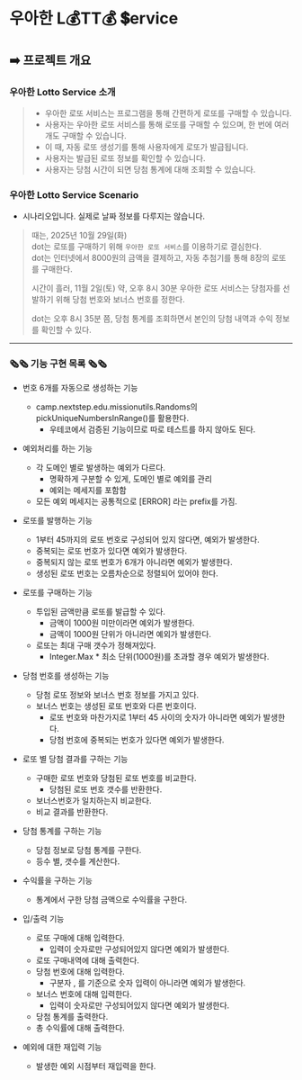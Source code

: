 #  우아한 L💰TT💰 💲ervice


## ➡️ 프로젝트 개요

### 우아한 Lotto Service 소개

> * 우아한 로또 서비스는 프로그램을 통해 간편하게 로또를 구매할 수 있습니다.  
> * 사용자는 우아한 로또 서비스를 통해 로또를 구매할 수 있으며, 한 번에 여러개도 구매할 수 있습니다.  
> * 이 때, 자동 로또 생성기를 통해 사용자에게 로또가 발급됩니다.  
> * 사용자는 발급된 로또 정보를 확인할 수 있습니다.  
> * 사용자는 당첨 시간이 되면 당첨 통계에 대해 조회할 수 있습니다.
###  우아한 Lotto Service Scenario

* 시나리오입니다. 실제로 날짜 정보를 다루지는 않습니다.

> 때는, 2025년 10월 29일(화)  
> dot는 로또를 구매하기 위해 `우아한 로또 서비스`를 이용하기로 결심한다.  
> dot는 인터넷에서 8000원의 금액을 결제하고, 자동 추첨기를 통해 8장의 로또를 구매한다.  
> 
> 시간이 흘러, 11월 2일(토) 약, 오후 8시 30분
> 우아한 로또 서비스는 당첨자를 선발하기 위해 당첨 번호와 보너스 번호를 정한다.
> 
> dot는 오후 8시 35분 쯤, 당첨 통계를 조회하면서 본인의 당첨 내역과 수익 정보를 확인할 수 있다.

---

### 🗞️️🗞️️ 기능 구현 목록 🗞️️🗞️️

- 번호 6개를 자동으로 생성하는 기능
    - camp.nextstep.edu.missionutils.Randoms의 pickUniqueNumbersInRange()를 활용한다.
        - 우테코에서 검증된 기능이므로 따로 테스트를 하지 않아도 된다.


- 예외처리를 하는 기능
  - 각 도메인 별로 발생하는 예외가 다르다.
    - 명확하게 구분할 수 있게, 도메인 별로 예외를 관리
    - 예외는 메세지를 포함함
  - 모든 예외 메세지는 공통적으로 [ERROR] 라는 prefix를 가짐.
 

- 로또를 발행하는 기능
  - 1부터 45까지의 로또 번호로 구성되어 있지 않다면, 예외가 발생한다.
  - 중복되는 로또 번호가 있다면 예외가 발생한다.
  - 중복되지 않는 로또 번호가 6개가 아니라면 예외가 발생한다.
  - 생성된 로또 번호는 오름차순으로 정렬되어 있어야 한다.


- 로또를 구매하는 기능
  - 투입된 금액만큼 로또를 발급할 수 있다.
    - 금액이 1000원 미만이라면 예외가 발생한다. 
    - 금액이 1000원 단위가 아니라면 예외가 발생한다.
  - 로또는 최대 구매 갯수가 정해져있다.
    - Integer.Max * 최소 단위(1000원)를 초과할 경우 예외가 발생한다.


- 당첨 번호를 생성하는 기능
  - 당첨 로또 정보와 보너스 번호 정보를 가지고 있다.
  - 보너스 번호는 생성된 로또 번호와 다른 번호이다.
    - 로또 번호와 마찬가지로 1부터 45 사이의 숫자가 아니라면 예외가 발생한다.
    - 당첨 번호에 중복되는 번호가 있다면 예외가 발생한다.


- 로또 별 당첨 결과를 구하는 기능 
  - 구매한 로또 번호와 당첨된 로또 번호를 비교한다.
    - 당첨된 로또 번호 갯수를 반환한다.
  - 보너스번호가 일치하는지 비교한다.
  - 비교 결과를 반환한다.


- 당첨 통계를 구하는 기능
  - 당첨 정보로 당첨 통계를 구한다.
  - 등수 별, 갯수를 계산한다.


- 수익률을 구하는 기능
  - 통계에서 구한 당첨 금액으로 수익률을 구한다.


- 입/출력 기능
  - 로또 구매에 대해 입력한다.
    - 입력이 숫자로만 구성되어있지 않다면 예외가 발생한다.
  - 로또 구매내역에 대해 출력한다.
  - 당첨 번호에 대해 입력한다.
    - 구분자 , 를 기준으로 숫자 입력이 아니라면 예외가 발생한다.
  - 보너스 번호에 대해 입력한다.
    - 입력이 숫자로만 구성되어있지 않다면 예외가 발생한다.
  - 당첨 통계를 출력한다.
  - 총 수익률에 대해 출력한다.


- 예외에 대한 재입력 기능
  - 발생한 예외 시점부터 재입력을 한다.